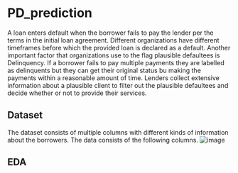 # PD_prediction
A loan enters default when the borrower fails to pay the lender per the terms in the initial loan agreement. Different organizations have different timeframes before which the provided loan is declared as a default. Another important factor that organizations use to the flag plausible defaultees is Delinquency. If a borrower fails to pay multiple payments they are labelled as delinquents but they can get their original status bu making the payments within a reasonable amount of time. Lenders collect extensive information about a plausible client to filter out the plausible defaultees and decide whether or not to provide their services. 
## Dataset
The dataset consists of multiple columns with different kinds of information about the borrowers. The data consists of the following columns. 
![image](https://user-images.githubusercontent.com/75209124/126041108-379b7946-d4c7-49bc-af3c-68b52805d5ae.png)
## EDA
